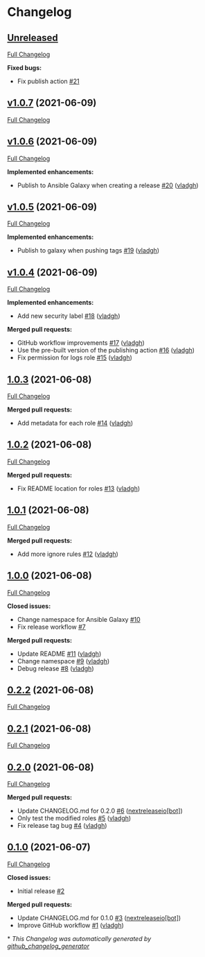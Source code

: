 # Changelog

## [Unreleased](https://github.com/vladgh/ansible-collection-vladgh-system/tree/HEAD)

[Full Changelog](https://github.com/vladgh/ansible-collection-vladgh-system/compare/v1.0.7...HEAD)

**Fixed bugs:**

- Fix publish action [\#21](https://github.com/vladgh/ansible-collection-vladgh-system/issues/21)

## [v1.0.7](https://github.com/vladgh/ansible-collection-vladgh-system/tree/v1.0.7) (2021-06-09)

[Full Changelog](https://github.com/vladgh/ansible-collection-vladgh-system/compare/v1.0.6...v1.0.7)

## [v1.0.6](https://github.com/vladgh/ansible-collection-vladgh-system/tree/v1.0.6) (2021-06-09)

[Full Changelog](https://github.com/vladgh/ansible-collection-vladgh-system/compare/v1.0.5...v1.0.6)

**Implemented enhancements:**

- Publish to Ansible Galaxy when creating a release [\#20](https://github.com/vladgh/ansible-collection-vladgh-system/pull/20) ([vladgh](https://github.com/vladgh))

## [v1.0.5](https://github.com/vladgh/ansible-collection-vladgh-system/tree/v1.0.5) (2021-06-09)

[Full Changelog](https://github.com/vladgh/ansible-collection-vladgh-system/compare/v1.0.4...v1.0.5)

**Implemented enhancements:**

- Publish to galaxy when pushing tags [\#19](https://github.com/vladgh/ansible-collection-vladgh-system/pull/19) ([vladgh](https://github.com/vladgh))

## [v1.0.4](https://github.com/vladgh/ansible-collection-vladgh-system/tree/v1.0.4) (2021-06-09)

[Full Changelog](https://github.com/vladgh/ansible-collection-vladgh-system/compare/1.0.3...v1.0.4)

**Implemented enhancements:**

- Add new security label [\#18](https://github.com/vladgh/ansible-collection-vladgh-system/pull/18) ([vladgh](https://github.com/vladgh))

**Merged pull requests:**

- GitHub workflow improvements [\#17](https://github.com/vladgh/ansible-collection-vladgh-system/pull/17) ([vladgh](https://github.com/vladgh))
- Use the pre-built version of the publishing action [\#16](https://github.com/vladgh/ansible-collection-vladgh-system/pull/16) ([vladgh](https://github.com/vladgh))
- Fix permission for logs role [\#15](https://github.com/vladgh/ansible-collection-vladgh-system/pull/15) ([vladgh](https://github.com/vladgh))

## [1.0.3](https://github.com/vladgh/ansible-collection-vladgh-system/tree/1.0.3) (2021-06-08)

[Full Changelog](https://github.com/vladgh/ansible-collection-vladgh-system/compare/1.0.2...1.0.3)

**Merged pull requests:**

- Add metadata for each role [\#14](https://github.com/vladgh/ansible-collection-vladgh-system/pull/14) ([vladgh](https://github.com/vladgh))

## [1.0.2](https://github.com/vladgh/ansible-collection-vladgh-system/tree/1.0.2) (2021-06-08)

[Full Changelog](https://github.com/vladgh/ansible-collection-vladgh-system/compare/1.0.1...1.0.2)

**Merged pull requests:**

- Fix README location for roles [\#13](https://github.com/vladgh/ansible-collection-vladgh-system/pull/13) ([vladgh](https://github.com/vladgh))

## [1.0.1](https://github.com/vladgh/ansible-collection-vladgh-system/tree/1.0.1) (2021-06-08)

[Full Changelog](https://github.com/vladgh/ansible-collection-vladgh-system/compare/1.0.0...1.0.1)

**Merged pull requests:**

- Add more ignore rules [\#12](https://github.com/vladgh/ansible-collection-vladgh-system/pull/12) ([vladgh](https://github.com/vladgh))

## [1.0.0](https://github.com/vladgh/ansible-collection-vladgh-system/tree/1.0.0) (2021-06-08)

[Full Changelog](https://github.com/vladgh/ansible-collection-vladgh-system/compare/0.2.2...1.0.0)

**Closed issues:**

- Change namespace for Ansible Galaxy [\#10](https://github.com/vladgh/ansible-collection-vladgh-system/issues/10)
- Fix release workflow [\#7](https://github.com/vladgh/ansible-collection-vladgh-system/issues/7)

**Merged pull requests:**

- Update README [\#11](https://github.com/vladgh/ansible-collection-vladgh-system/pull/11) ([vladgh](https://github.com/vladgh))
- Change namespace [\#9](https://github.com/vladgh/ansible-collection-vladgh-system/pull/9) ([vladgh](https://github.com/vladgh))
- Debug release [\#8](https://github.com/vladgh/ansible-collection-vladgh-system/pull/8) ([vladgh](https://github.com/vladgh))

## [0.2.2](https://github.com/vladgh/ansible-collection-vladgh-system/tree/0.2.2) (2021-06-08)

[Full Changelog](https://github.com/vladgh/ansible-collection-vladgh-system/compare/0.2.1...0.2.2)

## [0.2.1](https://github.com/vladgh/ansible-collection-vladgh-system/tree/0.2.1) (2021-06-08)

[Full Changelog](https://github.com/vladgh/ansible-collection-vladgh-system/compare/0.2.0...0.2.1)

## [0.2.0](https://github.com/vladgh/ansible-collection-vladgh-system/tree/0.2.0) (2021-06-08)

[Full Changelog](https://github.com/vladgh/ansible-collection-vladgh-system/compare/0.1.0...0.2.0)

**Merged pull requests:**

- Update CHANGELOG.md for 0.2.0 [\#6](https://github.com/vladgh/ansible-collection-vladgh-system/pull/6) ([nextreleaseio[bot]](https://github.com/apps/nextreleaseio))
- Only test the modified roles [\#5](https://github.com/vladgh/ansible-collection-vladgh-system/pull/5) ([vladgh](https://github.com/vladgh))
- Fix release tag bug [\#4](https://github.com/vladgh/ansible-collection-vladgh-system/pull/4) ([vladgh](https://github.com/vladgh))

## [0.1.0](https://github.com/vladgh/ansible-collection-vladgh-system/tree/0.1.0) (2021-06-07)

[Full Changelog](https://github.com/vladgh/ansible-collection-vladgh-system/compare/4aee820f5a86b1f4a2349a16237521caa58b2d13...0.1.0)

**Closed issues:**

- Initial release [\#2](https://github.com/vladgh/ansible-collection-vladgh-system/issues/2)

**Merged pull requests:**

- Update CHANGELOG.md for 0.1.0 [\#3](https://github.com/vladgh/ansible-collection-vladgh-system/pull/3) ([nextreleaseio[bot]](https://github.com/apps/nextreleaseio))
- Improve GitHub workflow [\#1](https://github.com/vladgh/ansible-collection-vladgh-system/pull/1) ([vladgh](https://github.com/vladgh))



\* *This Changelog was automatically generated by [github_changelog_generator](https://github.com/github-changelog-generator/github-changelog-generator)*
